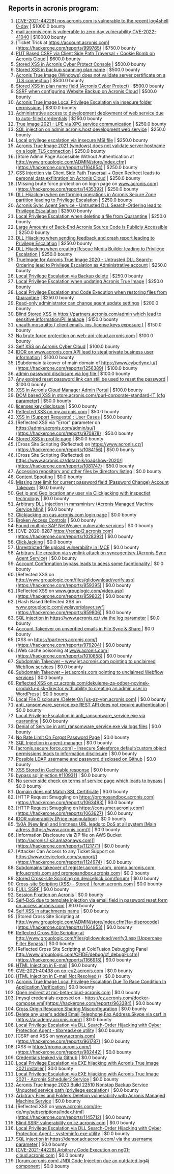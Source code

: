 ## Reports in acronis program:
1. [[CVE-2021-44228] nps.acronis.com is vulnerable to the recent log4shell 0-day](https://hackerone.com/reports/1425474) | $1000.0 bounty
2. [ mail.acronis.com is vulnerable to zero day vulnerability CVE-2022-41040](https://hackerone.com/reports/1719719) | $1000.0 bounty
3. [Ticket Trick at https://account.acronis.com](https://hackerone.com/reports/999765) | $750.0 bounty
4. [PUT Based CSRF via Client Side Path Traversal + Cookie Bomb on Acronis Cloud](https://hackerone.com/reports/1860380) | $600.0 bounty
5. [Stored XSS in Acronis Cyber Protect Console](https://hackerone.com/reports/1064095) | $500.0 bounty
6. [Stored XSS in backup scanning plan name](https://hackerone.com/reports/961046) | $500.0 bounty
7. [Acronis True Image  (Windows) does not validate server certificate on a TLS connection](https://hackerone.com/reports/1056144) | $500.0 bounty
8. [Stored XSS in plan name field (Acronis Cyber Protect)](https://hackerone.com/reports/1940788) | $500.0 bounty
9. [SSRF when configuring Website Backup on Acronis Cloud](https://hackerone.com/reports/1072873) | $500.0 bounty
10. [Acronis True Image Local Privilege Escalation via insecure folder permissions](https://hackerone.com/reports/908162) | $300.0 bounty
11. [Administrative access to development deployment of web service due to auto-filled credentials](https://hackerone.com/reports/923022) | $250.0 bounty
12. [True Image 2021 - LPE via XPC service communication](https://hackerone.com/reports/966494) | $250.0 bounty
13. [SQL injection on admin.acronis.host development web service](https://hackerone.com/reports/923020) | $250.0 bounty
14. [Local privilege escalation via insecure MSI file](https://hackerone.com/reports/1071832) | $250.0 bounty
15. [Acronis True Image 2021 (windows) does not validate server hostname on a login TLS connection](https://hackerone.com/reports/1070533) | $250.0 bounty
16. [Store Admin Page Accessible Without Authentication at http://www.grouplogic.com/ADMIN/store/index.cfm](https://hackerone.com/reports/1164854) | $250.0 bounty
17. [CSS Injection via Client Side Path Traversal + Open Redirect leads to personal data exfiltration on Acronis Cloud](https://hackerone.com/reports/1245165) | $250.0 bounty
18. [Missing brute force protection on login page on www.acronis.com](https://hackerone.com/reports/1435392) | $250.0 bounty
19. [DLL Hijacking when performing operations in Acronis Secure Zone partition leading to Privilege Escalation](https://hackerone.com/reports/1004740) | $250.0 bounty
20. [Acronis Sync Agent Service - Untrusted DLL Search-Ordering lead to Privilege Escalation](https://hackerone.com/reports/924493) | $250.0 bounty
21. [Local Privilege Escalation when deleting a file from Quarantine](https://hackerone.com/reports/983363) | $250.0 bounty
22. [Large Amounts of Back-End Acronis Source Code is Publicly Accessible](https://hackerone.com/reports/1008364) | $250.0 bounty
23. [DLL Hijacking when sending feedback and crash report leading to Privilege Escalation](https://hackerone.com/reports/1008427) | $250.0 bounty
24. [DLL Hijacking when creating Rescue Media Builder leading to Privilege Escalation](https://hackerone.com/reports/1010552) | $250.0 bounty
25. [TrueImage for Acronis True Image 2020 - Untrusted DLL Search-Ordering lead to Privilege Escalation as Administrative account](https://hackerone.com/reports/959017) | $250.0 bounty
26. [Local Privilege Escalation via Backup delete](https://hackerone.com/reports/1003007) | $250.0 bounty
27. [Local Privilege Escalation when updating Acronis True Image](https://hackerone.com/reports/1075449) | $250.0 bounty
28. [Local Privilege Escalation and Code Execution when restoring files from Quarantine](https://hackerone.com/reports/980500) | $250.0 bounty
29. [Read-only administrator can change agent update settings](https://hackerone.com/reports/1538004) | $200.0 bounty
30. [Blind Stored XSS in https://partners.acronis.com/admin which lead to sensitive information/PII leakage](https://hackerone.com/reports/1028820) | $150.0 bounty
31. [unauth mosquitto ( client emails, ips, license keys exposure )](https://hackerone.com/reports/1578574) | $150.0 bounty
32. [No brute force protection on web-api-cloud.acronis.com](https://hackerone.com/reports/972045) | $100.0 bounty
33. [Self XSS on Acronis Cyber Cloud](https://hackerone.com/reports/957229) | $100.0 bounty
34. [IDOR on www.acronis.com API lead to steal private business user information](https://hackerone.com/reports/1182465) | $100.0 bounty
35. [Subdomain takeover of main domain of https://www.cyberlynx.lu/](https://hackerone.com/reports/1256389) | $100.0 bounty
36. [admin password disclosure via log file ](https://hackerone.com/reports/1121972) | $100.0 bounty
37. [Any expired reset password link can still be used to reset the password](https://hackerone.com/reports/1615790) | $100.0 bounty
38. [XSS in Acronis Cloud Manager Admin Portal](https://hackerone.com/reports/1388788) | $100.0 bounty
39. [DOM based XSS in store.acronis.com/<id>/purl-corporate-standard-IT [cfg parameter]](https://hackerone.com/reports/968690) | $50.0 bounty
40. [licenses key disclosure](https://hackerone.com/reports/1079630) | $50.0 bounty
41. [Reflected XSS on my.acronis.com](https://hackerone.com/reports/1168962) | $50.0 bounty
42. [XSS in (Support Requests) : User Cases](https://hackerone.com/reports/961226) | $50.0 bounty
43. [Reflected XSS via "Error" parameter on https://admin.acronis.com/admin/su/](https://hackerone.com/reports/970878) | $50.0 bounty
44. [Stored XSS in profile page](https://hackerone.com/reports/1084183) | $50.0 bounty
45. [Cross Site Scripting (Reflected) on https://www.acronis.cz/](https://hackerone.com/reports/1084156) | $50.0 bounty
46. [Cross Site Scripting (Reflected) on https://www.acronis.cz/dotaznik/roadshow-2020/](https://hackerone.com/reports/1081747) | $50.0 bounty
47. [Accessing repository and other files  by directory listing](https://hackerone.com/reports/798767) | $0.0 bounty
48. [Content Spoofing](https://hackerone.com/reports/841630) | $0.0 bounty
49. [Missing rate limit for current password field (Password Change) Account Takeover](https://hackerone.com/reports/827484) | $0.0 bounty
50. [Get ip and Geo location any user via Clickjacking with inspectlet technology](https://hackerone.com/reports/998555) | $0.0 bounty
51. [Arbitrary DLL injection in mmsminisrv (Acronis Managed Machine Service Mini)](https://hackerone.com/reports/944735) | $0.0 bounty
52. [Clickjacking on cas.acronis.com login page](https://hackerone.com/reports/971234) | $0.0 bounty
53. [Broken Access Controls](https://hackerone.com/reports/833735) | $0.0 bounty
54. [Found multiple SAP NetWeaver vulnerable services](https://hackerone.com/reports/1103212) | $0.0 bounty
55. [CVE-2020-6287  https://redapi2.acronis.com](https://hackerone.com/reports/1028392) | $0.0 bounty
56. [ClickJacking](https://hackerone.com/reports/947690) | $0.0 bounty
57. [Unrestricted file upload vulnerability in IMCE](https://hackerone.com/reports/1121317) | $0.0 bounty
58. [Arbitrary file creation via symlink attack on syncagentsrv (Acronis Sync Agent Service)](https://hackerone.com/reports/945122) | $0.0 bounty
59. [Account Confirmation bypass leads to acess some fucntionality ](https://hackerone.com/reports/1121132) | $0.0 bounty
60. [Reflected XSS on http://www.grouplogic.com/files/glidownload/verify.asp](https://hackerone.com/reports/859395) | $0.0 bounty
61. [Reflected XSS on www.grouplogic.com/video.asp](https://hackerone.com/reports/859802) | $0.0 bounty
62. [Flash Based Reflected XSS on www.grouplogic.com/jwplayer/player.swf](https://hackerone.com/reports/859806) | $0.0 bounty
63. [SQL injection in  https://www.acronis.cz/ via the log parameter](https://hackerone.com/reports/1109311) | $0.0 bounty
64. [ Account Takeover on unverified emails in File Sync & Share ](https://hackerone.com/reports/906790) | $0.0 bounty
65. [XSS on https://partners.acronis.com/](https://hackerone.com/reports/979204) | $0.0 bounty
66. [Web cache poisoning at www.acronis.com](https://hackerone.com/reports/1010858) | $0.0 bounty
67. [Subdomain Takeover – www.jet.acronis.com pointing to unclaimed Webflow services](https://hackerone.com/reports/953719) | $0.0 bounty
68. [Subdomain Takeover – jet.acronis.com pointing to unclaimed Webflow services](https://hackerone.com/reports/952166) | $0.0 bounty
69. [Reflected XSS on cz.acronis.com/dekujeme-za-odber-novinek-produktu-disk-director with ability to creating an admin user in WordPress](https://hackerone.com/reports/935503) | $0.0 bounty
70. [Local File Disclosure /Delete On [us-az-vpn.acronis.com]](https://hackerone.com/reports/924407) | $0.0 bounty
71. [anti_ransomware_service.exe REST API does not require authentication](https://hackerone.com/reports/858608) | $0.0 bounty
72. [Local Privilege Escalation in anti_ransomware_service.exe via quarantine](https://hackerone.com/reports/858598) | $0.0 bounty
73. [Denial of Service in anti_ransomware_service.exe via logs files](https://hackerone.com/reports/858603) | $0.0 bounty
74. [No Rate Limit On Forgot Password Page](https://hackerone.com/reports/1245529) | $0.0 bounty
75. [SQL Injection in agent-manager](https://hackerone.com/reports/962889) | $0.0 bounty
76. [[acronis.secure.force.com] - Insecure Salesforce default/custom object permissions leads to information disclosure](https://hackerone.com/reports/1023572) | $0.0 bounty
77. [Possible LDAP username and password disclosed on Github](https://hackerone.com/reports/1004412) | $0.0 bounty
78. [XSS Stored in Cacheable  response](https://hackerone.com/reports/1011093) | $0.0 bounty
79. [bypass sql injection #1109311](https://hackerone.com/reports/1224660) | $0.0 bounty
80. [No server side check on terms of service page which leads to bypass](https://hackerone.com/reports/1338256) | $0.0 bounty
81. [Domain does not Match SSL Certificate](https://hackerone.com/reports/1341142) | $0.0 bounty
82. [HTTP Request Smuggling on https://promosandbox.acronis.com](https://hackerone.com/reports/1063493) | $0.0 bounty
83. [HTTP Request Smuggling on https://consumer.acronis.com](https://hackerone.com/reports/1063627) | $0.0 bounty
84. [IDOR vulnerability (Price manipulation)](https://hackerone.com/reports/1403176) | $0.0 bounty
85. [%0A (New line) and limitness URL leads to DoS at all system [Main adress (https://www.acronis.com/)]](https://hackerone.com/reports/1382448) | $0.0 bounty
86. [Information Disclosure via ZIP file on AWS Bucket [http://acronis.1.s3.amazonaws.com]](https://hackerone.com/reports/1121771) | $0.0 bounty
87. [Attacker Can Access to any Ticket Support on https://www.devicelock.com/support/](https://hackerone.com/reports/1124974) | $0.0 bounty
88. [Subdomains takeover of  register.acronis.com, promo.acronis.com, info.acronis.com and promosandbox.acronis.com](https://hackerone.com/reports/1018790) | $0.0 bounty
89. [Stored Cross-site Scripting on devicelock.com/forum/](https://hackerone.com/reports/1122513) | $0.0 bounty
90. [Cross-site Scripting (XSS) - Stored | forum.acronis.com](https://hackerone.com/reports/1161241) | $0.0 bounty
91. [FULL SSRF ](https://hackerone.com/reports/1241149) | $0.0 bounty
92. [Session Fixation on Acronis](https://hackerone.com/reports/1486341) | $0.0 bounty
93. [Self-DoS due to template injection via email field in password reset form on access.acronis.com](https://hackerone.com/reports/1265344) | $0.0 bounty
94. [Self XSS in attachments name](https://hackerone.com/reports/1536901) | $0.0 bounty
95. [Stored Cross Site Scripting at http://www.grouplogic.com/ADMIN/store/index.cfm?fa=disprocode](https://hackerone.com/reports/1164853) | $0.0 bounty
96. [Reflected Cross Site Scripting at http://www.grouplogic.com/files/glidownload/verify3.asp [Uppercase Filter Bypass]](https://hackerone.com/reports/1167034) | $0.0 bounty
97. [Reflected Cross Site Scripting at  ColdFusion Debugging Panel  http://www.grouplogic.com/CFIDE/debug/cf_debugFr.cfm](https://hackerone.com/reports/1166918) | $0.0 bounty
98. [HTML Injection in E-mail](https://hackerone.com/reports/1536899) | $0.0 bounty
99. [CVE-2021-40438 on cp-eu2.acronis.com](https://hackerone.com/reports/1370731) | $0.0 bounty
100. [HTML Injection in E-mail Not Resolved ()](https://hackerone.com/reports/1600720) | $0.0 bounty
101. [Acronis True Image Local Privilege Escalation Due To Race Condition In Application Verification ](https://hackerone.com/reports/1251464) | $0.0 bounty
102. [Open redirect at mc-beta-cloud-acronis.com](https://hackerone.com/reports/846389) | $0.0 bounty
103. [mysql credentials exposed on - https://cz.acronis.com/docker-compose.yml](https://hackerone.com/reports/963384) | $0.0 bounty
104. [Cross Origin Resource Sharing Misconfiguration](https://hackerone.com/reports/958459) | $0.0 bounty
105. [Delete any user's added Email,Telephone,Fax,Address,Skype via csrf in (https://academy.acronis.com/)](https://hackerone.com/reports/709537) | $0.0 bounty
106. [Local Privilege Escalation via DLL Search-Order Hijacking with Cyber Protection Agent - tibxread.exe utility](https://hackerone.com/reports/963103) | $0.0 bounty
107. [CSRF and XSS on www.acronis.com](https://hackerone.com/reports/961787) | $0.0 bounty
108. [XSS in https://promo.acronis.com/](https://hackerone.com/reports/982442) | $0.0 bounty
109. [Credentials leaked via Github](https://hackerone.com/reports/1078373) | $0.0 bounty
110. [Local Privilege Escalation via EXE hijacking with Acronis True Image 2021 installer](https://hackerone.com/reports/970739) | $0.0 bounty
111. [Local Privilege Escalation via EXE hijacking with Acronis True Image 2021 - Acronis Scheduler2 Service](https://hackerone.com/reports/971610) | $0.0 bounty
112. [Acronis True Image 2020 Build 22510 Nonstop Backup Service Unquoted service path (privilege escalation)](https://hackerone.com/reports/1083532) | $0.0 bounty
113. [Arbitrary Files and Folders Deletion vulnerability with Acronis Managed Machine Service](https://hackerone.com/reports/959815) | $0.0 bounty
114. [Reflected XSS on www.acronis.com/de-de/my/subscriptions/index.html](https://hackerone.com/reports/1145712) | $0.0 bounty
115. [Blind SSRF vulnerability on cz.acronis.com](https://hackerone.com/reports/1086206) | $0.0 bounty
116. [Local Privilege Escalation via DLL Search-Order Hijacking with Cyber Protection Agent - systeminfo.exe utility](https://hackerone.com/reports/959608) | $0.0 bounty
117. [SQL injection in https://demor.adr.acronis.com/ via the username parameter](https://hackerone.com/reports/1436751) | $0.0 bounty
118. [[CVE-2021-44228] Arbitrary Code Execution on ng01-cloud.acronis.com](https://hackerone.com/reports/1459714) | $0.0 bounty
119. [[forum.acronis.com] JNDI Code Injection due an outdated log4j component](https://hackerone.com/reports/1430622) | $0.0 bounty